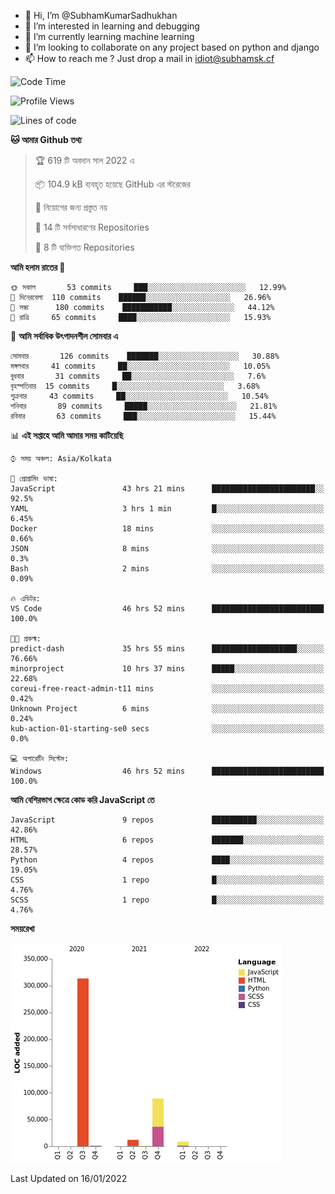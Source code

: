 - 👋 Hi, I’m @SubhamKumarSadhukhan
- 👀 I’m interested in learning and debugging
- 🌱 I’m currently learning machine learning
- 💞️ I’m looking to collaborate on any project based on python and django
- 📫 How to reach me ?
      Just drop a mail in idiot@subhamsk.cf

<!---
SubhamKumarSadhukhan/SubhamKumarSadhukhan is a ✨ special ✨ repository because its `README.md` (this file) appears on your GitHub profile.
You can click the Preview link to take a look at your changes.
--->


<!--START_SECTION:waka-->
![Code Time](http://img.shields.io/badge/Code%20Time-97%20hrs%2046%20mins-blue)

![Profile Views](http://img.shields.io/badge/%E0%A6%AA%E0%A7%8D%E0%A6%B0%E0%A7%8B%E0%A6%AB%E0%A6%BE%E0%A6%87%E0%A6%B2%20%E0%A6%A6%E0%A6%B0%E0%A7%8D%E0%A6%B6%E0%A6%A8-8-blue)

![Lines of code](https://img.shields.io/badge/%E0%A6%B9%E0%A7%8D%E0%A6%AF%E0%A6%BE%E0%A6%B2%E0%A7%8B%20%E0%A6%93%E0%A6%AF%E0%A6%BC%E0%A6%BE%E0%A6%B0%E0%A7%8D%E0%A6%B2%E0%A7%8D%E0%A6%A1%20%E0%A6%A5%E0%A7%87%E0%A6%95%E0%A7%87%20%E0%A6%86%E0%A6%AE%E0%A6%BF%20%E0%A6%B2%E0%A6%BF%E0%A6%96%E0%A7%87%E0%A6%9B%E0%A6%BF-425%20Thousand%20%E0%A6%95%E0%A7%8B%E0%A6%A1%E0%A7%87%E0%A6%B0%20%E0%A6%B2%E0%A6%BE%E0%A6%87%E0%A6%A8-blue)

**🐱 আমার Github তথ্য** 

> 🏆 619 টি অবদান সাল 2022 এ
 > 
> 📦 104.9 kB ব্যবহৃত হয়েছে GitHub এর স্টরেজের 
 > 
> 🚫 নিয়োগের জন্য প্রস্তুত নয়
 > 
> 📜 14 টি সর্বসাধারণের Repositories 
 > 
> 🔑 8 টি ব্যক্তিগত Repositories  
 > 
**আমি হলাম রাতের 🦉** 

```text
🌞 সকাল       53 commits     ███░░░░░░░░░░░░░░░░░░░░░░   12.99% 
🌆 দিনেরবেলা  110 commits    ██████░░░░░░░░░░░░░░░░░░░   26.96% 
🌃 সন্ধা      180 commits    ███████████░░░░░░░░░░░░░░   44.12% 
🌙 রাত্রি     65 commits     ████░░░░░░░░░░░░░░░░░░░░░   15.93%

```
📅 **আমি সর্বাধিক উৎপাদনশীল সোমবার এ** 

```text
সোমবার       126 commits    ███████░░░░░░░░░░░░░░░░░░   30.88% 
মঙ্গলবার     41 commits     ██░░░░░░░░░░░░░░░░░░░░░░░   10.05% 
বুধবার       31 commits     ██░░░░░░░░░░░░░░░░░░░░░░░   7.6% 
বৃহস্পতিবার  15 commits     █░░░░░░░░░░░░░░░░░░░░░░░░   3.68% 
শুক্রবার     43 commits     ██░░░░░░░░░░░░░░░░░░░░░░░   10.54% 
শনিবার       89 commits     █████░░░░░░░░░░░░░░░░░░░░   21.81% 
রবিবার       63 commits     ███░░░░░░░░░░░░░░░░░░░░░░   15.44%

```


📊 **এই সপ্তাহে আমি আমার সময় কাটিয়েছি** 

```text
⌚︎ সময় অঞ্চল: Asia/Kolkata

💬 প্রোগ্রামিং ভাষা: 
JavaScript               43 hrs 21 mins      ███████████████████████░░   92.5% 
YAML                     3 hrs 1 min         █░░░░░░░░░░░░░░░░░░░░░░░░   6.45% 
Docker                   18 mins             ░░░░░░░░░░░░░░░░░░░░░░░░░   0.66% 
JSON                     8 mins              ░░░░░░░░░░░░░░░░░░░░░░░░░   0.3% 
Bash                     2 mins              ░░░░░░░░░░░░░░░░░░░░░░░░░   0.09%

🔥 এডিটর: 
VS Code                  46 hrs 52 mins      █████████████████████████   100.0%

🐱‍💻 প্রকল্ম: 
predict-dash             35 hrs 55 mins      ███████████████████░░░░░░   76.66% 
minorproject             10 hrs 37 mins      █████░░░░░░░░░░░░░░░░░░░░   22.68% 
coreui-free-react-admin-t11 mins             ░░░░░░░░░░░░░░░░░░░░░░░░░   0.42% 
Unknown Project          6 mins              ░░░░░░░░░░░░░░░░░░░░░░░░░   0.24% 
kub-action-01-starting-se0 secs              ░░░░░░░░░░░░░░░░░░░░░░░░░   0.0%

💻 অপারেটিং সিস্টেম: 
Windows                  46 hrs 52 mins      █████████████████████████   100.0%

```

**আমি বেশিরভাগ ক্ষেত্রে কোড করি JavaScript তে** 

```text
JavaScript               9 repos             ██████████░░░░░░░░░░░░░░░   42.86% 
HTML                     6 repos             ███████░░░░░░░░░░░░░░░░░░   28.57% 
Python                   4 repos             ████░░░░░░░░░░░░░░░░░░░░░   19.05% 
CSS                      1 repo              █░░░░░░░░░░░░░░░░░░░░░░░░   4.76% 
SCSS                     1 repo              █░░░░░░░░░░░░░░░░░░░░░░░░   4.76%

```


**সময়রেখা**

![Chart not found](https://raw.githubusercontent.com/SubhamKumarSadhukhan/SubhamKumarSadhukhan/main/charts/bar_graph.png) 


 Last Updated on 16/01/2022
<!--END_SECTION:waka-->
